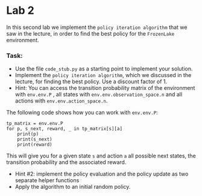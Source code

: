 # Lab 2

In this second lab we implement the `policy iteration algorithm` that we saw in the lecture, in order to find the best policy for the `FrozenLake` environment.

### Task:
- Use the file `code_stub.py` as a starting point to implement your solution.
- Implement the `policy iteration algorithm`, which we discussed in the lecture, for finding the best policy. Use a discount factor of 1.
- Hint: You can access the transition probability matrix of the environment with `env.env.P` , all states with `env.env.observation_space.n` and all actions with `env.env.action_space.n`. 

The following code shows how you can work with `env.env.P`:

```
tp_matrix = env.env.P
for p, s_next, reward, _ in tp_matrix[s][a]
	print(p)
	print(s_next)
	print(reward)
```

This will give you for a given state `s` and action `a` all possible next states, the transition probability and the associated reward.

- Hint #2: implement the policy evaluation and the policy update as two separate helper functions
- Apply the algorithm to an initial random policy.